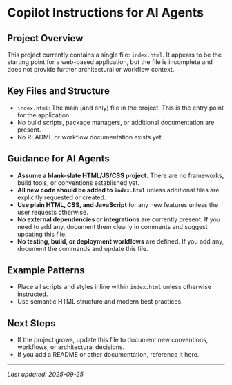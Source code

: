 # Copilot Instructions for AI Agents

## Project Overview
This project currently contains a single file: `index.html`. It appears to be the starting point for a web-based application, but the file is incomplete and does not provide further architectural or workflow context.

## Key Files and Structure
- `index.html`: The main (and only) file in the project. This is the entry point for the application.
- No build scripts, package managers, or additional documentation are present.
- No README or workflow documentation exists yet.

## Guidance for AI Agents
- **Assume a blank-slate HTML/JS/CSS project.** There are no frameworks, build tools, or conventions established yet.
- **All new code should be added to `index.html`** unless additional files are explicitly requested or created.
- **Use plain HTML, CSS, and JavaScript** for any new features unless the user requests otherwise.
- **No external dependencies or integrations** are currently present. If you need to add any, document them clearly in comments and suggest updating this file.
- **No testing, build, or deployment workflows** are defined. If you add any, document the commands and update this file.

## Example Patterns
- Place all scripts and styles inline within `index.html` unless otherwise instructed.
- Use semantic HTML structure and modern best practices.

## Next Steps
- If the project grows, update this file to document new conventions, workflows, or architectural decisions.
- If you add a README or other documentation, reference it here.

---
_Last updated: 2025-09-25_
